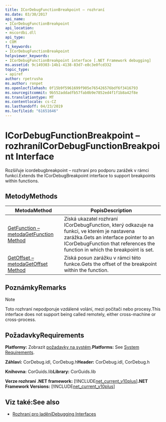 ```yaml
---
title: ICorDebugFunctionBreakpoint – rozhraní
ms.date: 03/30/2017
api_name:
- ICorDebugFunctionBreakpoint
api_location:
- mscordbi.dll
api_type:
- COM
f1_keywords:
- ICorDebugFunctionBreakpoint
helpviewer_keywords:
- ICorDebugFunctionBreakpoint interface [.NET Framework debugging]
ms.assetid: 9c149303-14b1-4138-83d7-e8c3e0fcd332
topic_type:
- apiref
author: rpetrusha
ms.author: ronpet
ms.openlocfilehash: 0f15b9f5961699f905e765426576bdf6f3416793
ms.sourcegitcommit: 9b552addadfb57fab0b9e7852ed4f1f1b8a42f8e
ms.translationtype: MT
ms.contentlocale: cs-CZ
ms.lasthandoff: 04/23/2019
ms.locfileid: "61651646"
---
```

# <a name="icordebugfunctionbreakpoint-interface"></a><span data-ttu-id="15369-102">ICorDebugFunctionBreakpoint – rozhraní</span><span class="sxs-lookup"><span data-stu-id="15369-102">ICorDebugFunctionBreakpoint Interface</span></span>

<span data-ttu-id="15369-103">Rozšiřuje icordebugbreakpoint – rozhraní pro podporu zarážek v rámci funkcí.</span><span class="sxs-lookup"><span data-stu-id="15369-103">Extends the ICorDebugBreakpoint interface to support breakpoints within functions.</span></span>  
  
## <a name="methods"></a><span data-ttu-id="15369-104">Metody</span><span class="sxs-lookup"><span data-stu-id="15369-104">Methods</span></span>  
  
|<span data-ttu-id="15369-105">Metoda</span><span class="sxs-lookup"><span data-stu-id="15369-105">Method</span></span>|<span data-ttu-id="15369-106">Popis</span><span class="sxs-lookup"><span data-stu-id="15369-106">Description</span></span>|  
|------------|-----------------|  
|[<span data-ttu-id="15369-107">GetFunction – metoda</span><span class="sxs-lookup"><span data-stu-id="15369-107">GetFunction Method</span></span>](../../../../docs/framework/unmanaged-api/debugging/icordebugfunctionbreakpoint-getfunction-method.md)|<span data-ttu-id="15369-108">Získá ukazatel rozhraní ICorDebugFunction, který odkazuje na funkci, ve kterém je nastavena zarážka.</span><span class="sxs-lookup"><span data-stu-id="15369-108">Gets an interface pointer to an ICorDebugFunction that references the function in which the breakpoint is set.</span></span>|  
|[<span data-ttu-id="15369-109">GetOffset – metoda</span><span class="sxs-lookup"><span data-stu-id="15369-109">GetOffset Method</span></span>](../../../../docs/framework/unmanaged-api/debugging/icordebugfunctionbreakpoint-getoffset-method.md)|<span data-ttu-id="15369-110">Získá posun zarážku v rámci této funkce.</span><span class="sxs-lookup"><span data-stu-id="15369-110">Gets the offset of the breakpoint within the function.</span></span>|  
  
## <a name="remarks"></a><span data-ttu-id="15369-111">Poznámky</span><span class="sxs-lookup"><span data-stu-id="15369-111">Remarks</span></span>  
  
> [!NOTE]
>  <span data-ttu-id="15369-112">Toto rozhraní nepodporuje vzdálené volání, mezi počítači nebo procesy.</span><span class="sxs-lookup"><span data-stu-id="15369-112">This interface does not support being called remotely, either cross-machine or cross-process.</span></span>  
  
## <a name="requirements"></a><span data-ttu-id="15369-113">Požadavky</span><span class="sxs-lookup"><span data-stu-id="15369-113">Requirements</span></span>  
 <span data-ttu-id="15369-114">**Platformy:** Zobrazit [požadavky na systém](../../../../docs/framework/get-started/system-requirements.md).</span><span class="sxs-lookup"><span data-stu-id="15369-114">**Platforms:** See [System Requirements](../../../../docs/framework/get-started/system-requirements.md).</span></span>  
  
 <span data-ttu-id="15369-115">**Záhlaví:** CorDebug.idl, CorDebug.h</span><span class="sxs-lookup"><span data-stu-id="15369-115">**Header:** CorDebug.idl, CorDebug.h</span></span>  
  
 <span data-ttu-id="15369-116">**Knihovna:** CorGuids.lib</span><span class="sxs-lookup"><span data-stu-id="15369-116">**Library:** CorGuids.lib</span></span>  
  
 <span data-ttu-id="15369-117">**Verze rozhraní .NET framework:** [!INCLUDE[net_current_v10plus](../../../../includes/net-current-v10plus-md.md)]</span><span class="sxs-lookup"><span data-stu-id="15369-117">**.NET Framework Versions:** [!INCLUDE[net_current_v10plus](../../../../includes/net-current-v10plus-md.md)]</span></span>  
  
## <a name="see-also"></a><span data-ttu-id="15369-118">Viz také:</span><span class="sxs-lookup"><span data-stu-id="15369-118">See also</span></span>

- [<span data-ttu-id="15369-119">Rozhraní pro ladění</span><span class="sxs-lookup"><span data-stu-id="15369-119">Debugging Interfaces</span></span>](../../../../docs/framework/unmanaged-api/debugging/debugging-interfaces.md)
